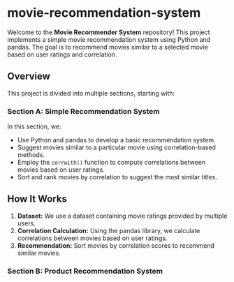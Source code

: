 # movie-recommendation-system
Welcome to the **Movie Recommender System** repository! This project implements a simple movie recommendation system using Python and pandas. The goal is to recommend movies similar to a selected movie based on user ratings and correlation.

## Overview
This project is divided into multiple sections, starting with:

### Section A: Simple Recommendation System
In this section, we:
- Use Python and pandas to develop a basic recommendation system.
- Suggest movies similar to a particular movie using correlation-based methods.
- Employ the `corrwith()` function to compute correlations between movies based on user ratings.
- Sort and rank movies by correlation to suggest the most similar titles.

## How It Works
1. **Dataset:** We use a dataset containing movie ratings provided by multiple users.
2. **Correlation Calculation:** Using the pandas library, we calculate correlations between movies based on user ratings.
3. **Recommendation:** Sort movies by correlation scores to recommend similar movies.


### Section B: Product Recommendation System

